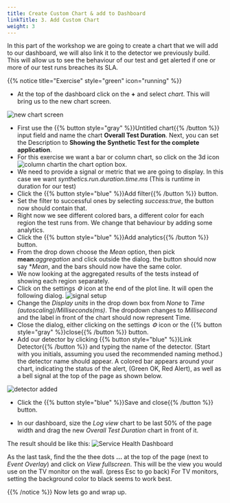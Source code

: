 ```yaml
---
title: Create Custom Chart & add to Dashboard
linkTitle: 3. Add Custom Chart
weight: 3
---
```


In this part of the workshop we are going to create a chart that we will add to our dashboard, we will also link it to the detector we previously build. This will allow us to see the behaviour of our test and get alerted if one or more of our test runs breaches its SLA.

{{% notice title="Exercise" style="green" icon="running" %}}

* At the top of the dashboard click on the **+** and select *chart*. This will bring us to the new chart screen.

![new chart screen](../images/new-chart.png)

* First use the {{% button style="gray" %}}Untitled chart{{% /button %}} input field and name the chart **Overall Test Duration**. Next, you can set the Description to **Showing the Synthetic Test for the complete application**.
* For this exercise we want a bar or column chart, so click on the 3d icon ![column chart](../images/barchart-icon.png?classes=inline&height=25px)in the chart option box.
* We need to provide a signal or metric that we are going to display. In this case we want *synthetics.run.duration.time.ms* (This is runtime in duration for our test)
* Click the {{% button style="blue" %}}Add filter{{% /button %}} button.
* Set the filter to successful ones by selecting *success:true*, the button now should contain that.
* Right now we see different colored bars, a different color for each region the test runs from. We change that behaviour by adding some analytics.
* Click the {{% button style="blue" %}}Add analytics{{% /button %}} button.
* From the drop down choose the *Mean* option, then pick **mean**:*aggregation* and click outside the dialog. the button should now say **Mean*, and the bars should now have the same color.
* We now looking at the aggregated results of the tests instead of showing each region separately.
* Click on the settings *⚙️* icon at the end of the plot line. It will open the following dialog.
![signal setup](../images/signal-setup.png)
* Change the *Display units* in the drop down box from *None* to *Time (autoscaling)/Milliseconds(ms)*. The dropdown changes to *Millisecond* and the label in front of the chart should now represent Time.
* Close the dialog, either clicking on the settings *⚙️* icon or the {{% button style="gray" %}}close{{% /button %}} button.
* Add our detector by clicking {{% button style="blue" %}}Link Detector{{% /button %}} and typing the name of the detector. (Start with you initials, assuming you used the recommended naming method.) the detector name should appear. A colored bar appears around your chart, indicating the status of the alert, (Green OK, Red Alert), as well as a bell signal at the top of the page as shown below.

![detector added](../images/detector-added.png)

* Click the {{% button style="blue" %}}Save and close{{% /button %}} button.

* In our dashboard, size the *Log view* chart to be last 50% of the page width  and drag the new *Overall Test Duration* chart in front of it.

The result should be like this:
![Service Health Dashboard](../images/service-health-dashboard.png)

As the last task, find the the thee dots **...** at the top of the page (next to *Event Overlay*) and click on *View fullscreen*. This will be the view you would use on the TV monitor on the wall.
(press Esc to go back) For TV monitors, setting the background color to black seems to work best.

{{% /notice %}}
 Now lets go and wrap up.
